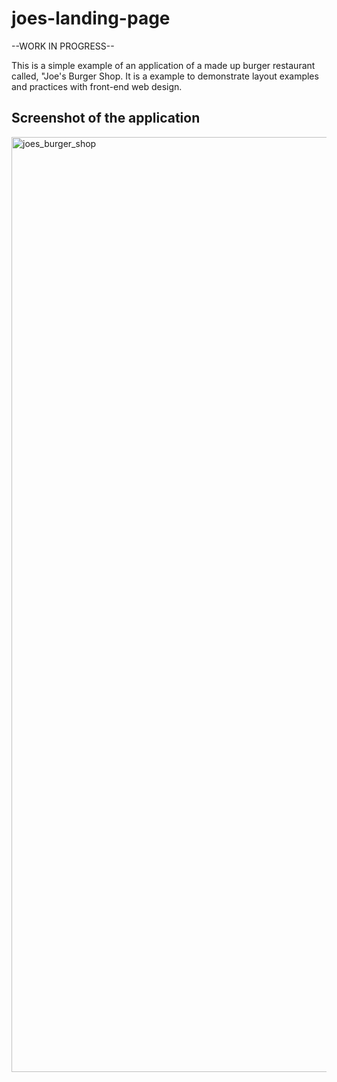 # joes-landing-page

--WORK IN PROGRESS--

This is a simple example of an application of a made up burger restaurant called, "Joe's Burger Shop. It is a example to demonstrate layout examples and practices with front-end web design.

## Screenshot of the application 
<img width="1496" alt="joes_burger_shop" src="https://github.com/victorgarrido1/joes-landing-page/assets/139294878/4bfd1bcd-15a7-4b62-a12a-d9b2a90fb9a1">
